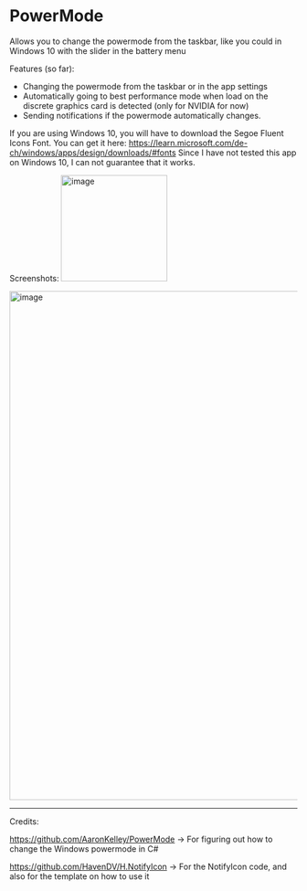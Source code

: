 # PowerMode
Allows you to change the powermode from the taskbar, like you could in Windows 10 with the slider in the battery menu

Features (so far):
- Changing the powermode from the taskbar or in the app settings
- Automatically going to best performance mode when load on the discrete graphics card is detected (only for NVIDIA for now)
- Sending notifications if the powermode automatically changes.

If you are using Windows 10, you will have to download the Segoe Fluent Icons Font. You can get it here: 
https://learn.microsoft.com/de-ch/windows/apps/design/downloads/#fonts
Since I have not tested this app on Windows 10, I can not guarantee that it works. 

Screenshots:
<img width="186" alt="image" src="https://github.com/Hepi34/PowerMode/assets/105777839/f74d99f3-edd7-4c34-bff2-57c62cb3dbe3">

<img width="891" alt="image" src="https://github.com/Hepi34/PowerMode/assets/105777839/ce4df8e3-b339-4858-b82a-0b0083f6bb00">


-------------------------------------------------------------------------------------------------------------------

Credits:

https://github.com/AaronKelley/PowerMode -> For figuring out how to change the Windows powermode in C#

https://github.com/HavenDV/H.NotifyIcon -> For the NotifyIcon code, and also for the template on how to use it
